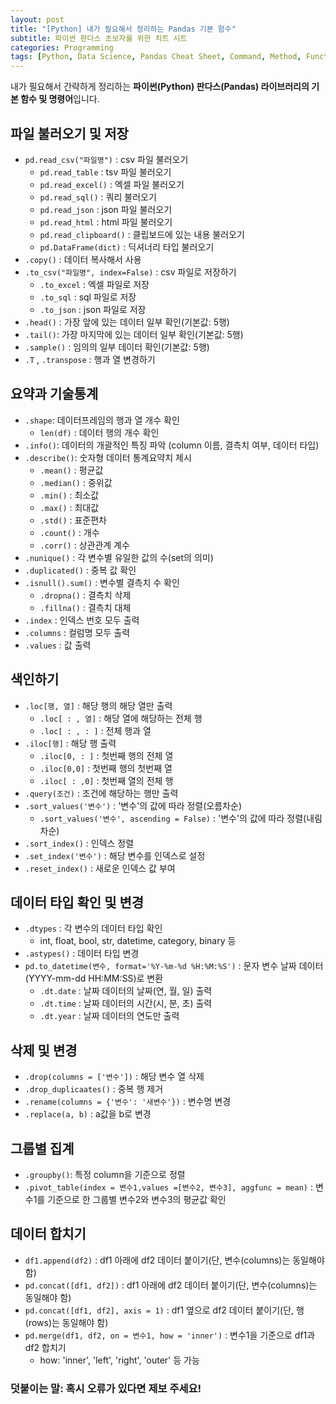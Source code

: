 ```yaml
---
layout: post
title: "[Python] 내가 필요해서 정리하는 Pandas 기본 함수"  
subtitle: 파이썬 판다스 초보자를 위한 치트 시트    
categories: Programming
tags: [Python, Data Science, Pandas Cheat Sheet, Command, Method, Function, 파이썬, 판다스, 라이브러리, 함수, 명령어]
---
```



내가 필요해서 간략하게 정리하는 **파이썬(Python) 판다스(Pandas) 라이브러리의 기본 함수 및 명령어**입니다.
   
  
  
## 파일 불러오기 및 저장 

- `pd.read_csv("파일명")` : csv 파일 불러오기
  - `pd.read_table` : tsv 파일 불러오기
  - `pd.read_excel()` : 엑셀 파일 불러오기 
  - `pd.read_sql()` : 쿼리 불러오기 
  - `pd.read_json` : json 파일 불러오기
  - `pd.read_html` : html 파일 불러오기
  - `pd.read_clipboard()` : 클립보드에 있는 내용 불러오기 
  - `pd.DataFrame(dict)` : 딕셔너리 타입 불러오기 
- `.copy()` : 데이터 복사해서 사용 
- `.to_csv("파일명", index=False)` : csv 파일로 저장하기
  - `.to_excel` : 엑셀 파일로 저장 
  - `.to_sql` : sql 파일로 저장
  - `.to_json` : json 파일로 저장  
- `.head()` : 가장 앞에 있는 데이터 일부 확인(기본값: 5행)  
- `.tail()`: 가장 마지막에 있는 데이터 일부 확인(기본값: 5행)  
- `.sample()` : 임의의 일부 데이터 확인(기본값: 5행)  
- `.T` , `.transpose` : 행과 열 변경하기

## 요약과 기술통계

- `.shape`: 데이터프레임의 행과 열 개수 확인
  - `len(df)` : 데이터 행의 개수 확인
- `.info()`: 데이터의 개괄적인 특징 파악 (column 이름, 결측치 여부, 데이터 타입)
- `.describe()`: 숫자형 데이터 통계요약치 제시 
  - `.mean()` : 평균값
  - `.median()` : 중위값
  - `.min()` : 최소값
  - `.max()` : 최대값
  - `.std()` : 표준편차
  - `.count()` : 개수 
  - `.corr()` : 상관관계 계수 
- `.nunique()` : 각 변수별 유일한 값의 수(set의 의미)  
- `.duplicated()` : 중복 값 확인 
- `.isnull().sum()` : 변수별 결측치 수 확인 
  - `.dropna()` : 결측치 삭제 
  - `.fillna()` : 결측치 대체 
- `.index` : 인덱스 번호 모두 출력 
- `.columns` : 컬럼명 모두 출력
- `.values` : 값 출력


## 색인하기

- `.loc[행, 열]` : 해당 행의 해당 열만 출력 
  - `.loc[ : , 열]` : 해당 열에 해당하는 전체 행 
  - `.loc[ : , : ]` : 전체 행과 열 
- `.iloc[행]` : 해당 행 출력   
  - `.iloc[0, : ]` : 첫번째 행의 전체 열 
  - `.iloc[0,0]` : 첫번째 행의 첫번째 열 
  - `.iloc[ : ,0]` : 첫번째 열의 전체 행 
- `.query(조건)` : 조건에 해당하는 행만 출력 
- `.sort_values('변수')` : '변수'의 값에 따라 정렬(오름차순)
  - `.sort_values('변수', ascending = False)` : '변수'의 값에 따라 정렬(내림차순)
- `.sort_index()` : 인덱스 정렬 
- `.set_index('변수')` : 해당 변수를 인덱스로 설정 
- `.reset_index()` : 새로운 인덱스 값 부여 


## 데이터 타입 확인 및 변경 

- `.dtypes` : 각 변수의 데이터 타입 확인
  - int, float, bool, str, datetime, category, binary 등
- `.astypes()` : 데이터 타입 변경 
- `pd.to_datetime(변수, format='%Y-%m-%d %H:%M:%S')` : 문자 변수 날짜 데이터(YYYY-mm-dd HH:MM:SS)로 변환
  - `.dt.date` : 날짜 데이터의 날짜(연, 월, 일) 출력
  - `.dt.time` : 날짜 데이터의 시간(시, 분, 초) 출력
  - `.dt.year` : 날짜 데이터의 연도만 출력 

## 삭제 및 변경 

- `.drop(columns = ['변수'])` : 해당 변수 열 삭제 
- `.drop_duplicaates()` : 중복 행 제거 
- `.rename(columns = {'변수': '새변수'})` : 변수명 변경 
- `.replace(a, b)` : a값을 b로 변경 


## 그룹별 집계

- `.groupby()`: 특정 column을 기준으로 정렬
- `.pivot_table(index = 변수1,values =[변수2, 변수3], aggfunc = mean)` : 변수1를 기준으로 한 그룹별 변수2와 변수3의 평균값 확인 


## 데이터 합치기 

- `df1.append(df2)` : df1 아래에 df2 데이터 붙이기(단, 변수(columns)는 동일해야 함)
- `pd.concat([df1, df2])` : df1 아래에 df2 데이터 붙이기(단, 변수(columns)는 동일해야 함)
- `pd.concat([df1, df2], axis = 1)` : df1 옆으로 df2 데이터 붙이기(단, 행(rows)는 동일해야 함)
- `pd.merge(df1, df2, on = 변수1, how = 'inner')` : 변수1을 기준으로 df1과 df2 합치기 
  - how: 'inner', 'left', 'right', 'outer' 등 가능  
  
  
  
### 덧붙이는 말: 혹시 오류가 있다면 제보 주세요!